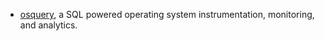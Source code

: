 - [osquery](https://www.osquery.io/), a SQL powered operating system instrumentation, monitoring, and analytics.